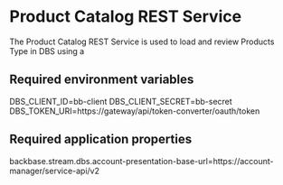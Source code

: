 # Product Catalog REST Service

The Product Catalog REST Service is used to load and review Products Type in DBS using a

## Required environment variables

DBS_CLIENT_ID=bb-client
DBS_CLIENT_SECRET=bb-secret
DBS_TOKEN_URI=https://gateway/api/token-converter/oauth/token

## Required application properties

backbase.stream.dbs.account-presentation-base-url=https://account-manager/service-api/v2

